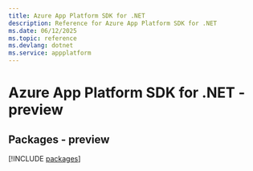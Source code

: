 ```yaml
---
title: Azure App Platform SDK for .NET
description: Reference for Azure App Platform SDK for .NET
ms.date: 06/12/2025
ms.topic: reference
ms.devlang: dotnet
ms.service: appplatform
---
```

# Azure App Platform SDK for .NET - preview
## Packages - preview
[!INCLUDE [packages](app-platform-index.md)]